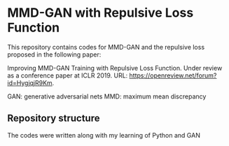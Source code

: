 # MMD-GAN with Repulsive Loss Function
This repository contains codes for MMD-GAN and the repulsive loss proposed in the following paper:

Improving MMD-GAN Training with Repulsive Loss Function.  Under review as a conference paper at ICLR 2019. URL: https://openreview.net/forum?id=HygjqjR9Km.

GAN: generative adversarial nets
MMD: maximum mean discrepancy

## Repository structure
The codes were written along with my learning of Python and GAN
